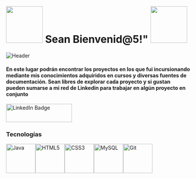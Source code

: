 
<!--https://giphy.com/stickers/ Para cambiar las imagenes-->
#  <img src="https://media.giphy.com/media/v1.Y2lkPTc5MGI3NjExeHcyd3Q5djNoOXNheGV2YXFpbGtvdDFweGRmbmVoaDdiaHg4ZHZhMiZlcD12MV9zdGlja2Vyc19zZWFyY2gmY3Q9cw/WFZvB7VIXBgiz3oDXE/giphy.gif" width="100"/>  Sean Bienvenid@5!" <img src="https://media.giphy.com/media/hS42TuYYnANLFR9IRQ/giphy.gif?cid=790b7611xw2wt9v3h9saxevaqilkot1pxdfnehh7bhx8dva2&ep=v1_stickers_search&rid=giphy.gif&ct=ts" width="100"/>
  
<!--https://leviarista.github.io/github-profile-header-generator/

Generador de Encabezados-->  
![Header](./github-header-image.png)

<!-- Los # determinan el tamaño del texto -->
#### En este lugar podrán encontrar los proyectos en los que fui incursionando mediante mis conocimientos adquiridos en cursos y diversas fuentes de documentación. Sean libres de explorar cada proyecto y si gustan pueden sumarse a mi red de Linkedin para trabajar en algún proyecto en conjunto

<!--Para agregar más hipervinculos hay que ir a 
https://github.com/Ileriayo/markdown-badges
al encontrar la red que queremos, encerramos el codigo entre corchetes y seguido entre parentesis colocamos el link de la pagina
-->

[<img src="https://img.shields.io/badge/LinkedIn-blue?style=for-the-badge&logo=linkedin&logoColor=white" alt="LinkedIn Badge" width="180" height="50"/>](https://www.linkedin.com/in/gonzalo-castellano-264667242/)


<!--
Para cambiar las tecnologias hay que entrar a 
https://www.profileme.dev/ y seleccionar "Create Profile"
y de ahi se seleccionan todas las tecnologias, y se copia el codigo
-->
### Tecnologías

<p align="left">
<a href="https://www.oracle.com/java/" target="_blank" rel="noreferrer"><img src="https://raw.githubusercontent.com/danielcranney/readme-generator/main/public/icons/skills/java-colored.svg" width="80" height="80" alt="Java" /></a><a href="https://developer.mozilla.org/en-US/docs/Glossary/HTML5" target="_blank" rel="noreferrer"><img src="https://raw.githubusercontent.com/danielcranney/readme-generator/main/public/icons/skills/html5-colored.svg" width="80" height="80" alt="HTML5" /></a><a href="https://www.w3.org/TR/CSS/#css" target="_blank" rel="noreferrer"><img src="https://raw.githubusercontent.com/danielcranney/readme-generator/main/public/icons/skills/css3-colored.svg" width="80" height="80" " alt="CSS3" /></a><a href="https://www.mysql.com/" target="_blank" rel="noreferrer"><img src="https://raw.githubusercontent.com/danielcranney/readme-generator/main/public/icons/skills/mysql-colored.svg" width="80" height="80" alt="MySQL" /></a><a href="https://git-scm.com/" target="_blank" rel="noreferrer"><img src="https://raw.githubusercontent.com/danielcranney/readme-generator/main/public/icons/skills/git-colored.svg" width="80" height="80" alt="Git" /></a>
</p>